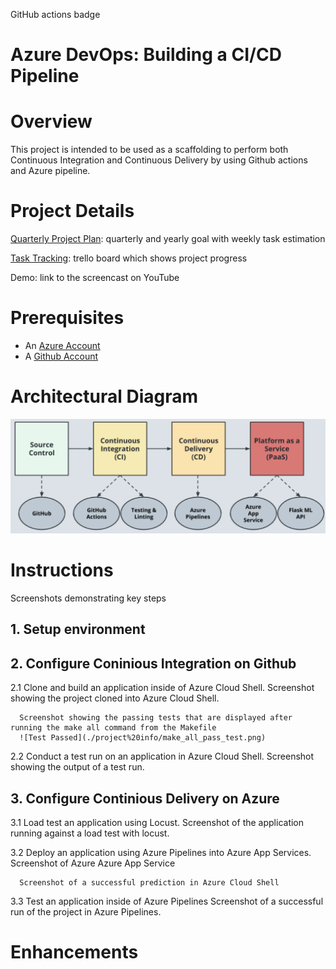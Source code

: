 GitHub actions badge
  
# Azure DevOps: Building a CI/CD Pipeline

# Overview
This project is intended to be used as a scaffolding to perform both Continuous Integration and Continuous Delivery by using Github actions and Azure pipeline.

# Project Details
[Quarterly Project Plan](./project%20info/Project%20Plan_%20Building%20CI-CD%20Pipeline.xlsx): quarterly and yearly goal with weekly task estimation

[Task Tracking](https://trello.com/b/RV1s9H7y/building-a-ci-cd-pipeline): trello board which shows project progress

Demo: link to the screencast on YouTube
  
# Prerequisites

- An [Azure Account](https://portal.azure.com) 
- A [Github Account](https://github.com)
  
# Architectural Diagram

![Project Architecture](./project%20info/Project%20architecture.png)
  
# Instructions
Screenshots demonstrating key steps
  
## 1. Setup environment
  
## 2. Configure Coninious Integration on Github
  
  2.1 Clone and build an application inside of Azure Cloud Shell.
      Screenshot showing the project cloned into Azure Cloud Shell.

      Screenshot showing the passing tests that are displayed after running the make all command from the Makefile
      ![Test Passed](./project%20info/make_all_pass_test.png)
  
  2.2 Conduct a test run on an application in Azure Cloud Shell.
      Screenshot showing the output of a test run.
  
  
## 3. Configure Continious Delivery on Azure

  3.1 Load test an application using Locust.
      Screenshot of the application running against a load test with locust.
      
  3.2 Deploy an application using Azure Pipelines into Azure App Services.
      Screenshot of Azure Azure App Service
      
      Screenshot of a successful prediction in Azure Cloud Shell
  
  3.3 Test an application inside of Azure Pipelines
      Screenshot of a successful run of the project in Azure Pipelines.
  
# Enhancements
  


